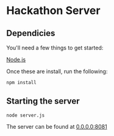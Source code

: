 # Hackathon Server

## Dependicies
You'll need a few things to get started:

[Node.js](https://github.com/joyent/node)

Once these are install, run the following:

	npm install

## Starting the server
	
	node server.js

The server can be found at [0.0.0.0:8081](http://0.0.0.0:8081)
